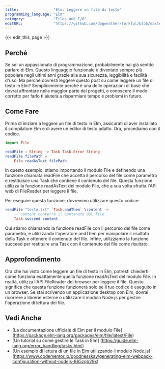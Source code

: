 ```yaml
---
title:                "Elm: Leggere un file di testo"
programming_language: "Elm"
category:             "Files and I/O"
editURL:              "https://github.com/dogweather/forkful/blob/master/content/it/elm/reading-a-text-file.md"
---
```


{{< edit_this_page >}}

## Perché

Se sei un appassionato di programmazione, probabilmente hai già sentito parlare di Elm. Questo linguaggio funzionale è diventato sempre più popolare negli ultimi anni grazie alla sua sicurezza, leggibilità e facilità d'uso. Ma perché dovresti leggere questo post su come leggere un file di testo in Elm? Semplicemente perché è una delle operazioni di base che dovrai affrontare nella maggior parte dei progetti, e conoscere il modo corretto per farlo ti aiuterà a risparmiare tempo e problemi in futuro.

## Come Fare

Prima di iniziare a leggere un file di testo in Elm, assicurati di aver installato il compilatore Elm e di avere un editor di testo adatto. Ora, procediamo con il codice.

```Elm
import File

readFile : String -> Task Task.Error String
readFile filePath =
    File.readAsText filePath
```

In questo esempio, stiamo importando il modulo File e definendo una funzione chiamata readFile che accetta il percorso del file come parametro e restituisce una Task che contiene il contenuto del file. Questa funzione utilizza la funzione readAsText del modulo File, che a sua volta sfrutta l'API web di FileReader per leggere il file.

Per eseguire questa funzione, dovremmo utilizzare questo codice:

```Elm
readFile "testo.txt" `Task.andThen` \content -> 
    -- content conterrà il contenuto del file
    Task.succeed content
```

Qui stiamo chiamando la funzione readFile con il percorso del file come parametro, e utilizzando l'operatore andThen per manipolare il risultato della Task e ottenere il contenuto del file. Infine, utilizziamo la funzione succeed per restituire una Task con il contenuto del file come risultato.

## Approfondimento

Ora che hai visto come leggere un file di testo in Elm, potresti chiederti come funziona esattamente quella funzione readAsText del modulo File. In realtà, utilizza l'API FileReader del browser per leggere il file. Questo significa che questa funzione funzionerà solo se il tuo codice è eseguito in un browser. Se stai scrivendo un'applicazione desktop con Elm, dovrai ricorrere a librerie esterne o utilizzare il modulo Node.js per gestire l'operazione di lettura dei file.

## Vedi Anche

- [La documentazione ufficiale di Elm per il modulo File] (https://package.elm-lang.org/packages/elm/file/latest/File)
- [Un tutorial su come gestire le Task in Elm] (https://guide.elm-lang.org/error_handling/tasks.html)
- [Un esempio di lettura di un file in Elm utilizzando il modulo Node.js] (https://www.codementor.io/goodnesskay/generating-elm-webpack-configuration-without-nodejs-865zqb29x)